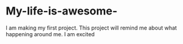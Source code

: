 # My-life-is-awesome-
I am making my first project. This project will remind me about what happening around me. I am excited
